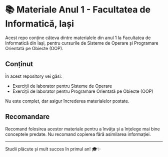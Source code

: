 # 📚 Materiale Anul 1 - Facultatea de Informatică, Iași

Acest repo conține câteva dintre materialele din anul 1 la Facultatea de Informatică din Iași, pentru cursurile de Sisteme de Operare și Programare Orientată pe Obiecte (OOP). 

## Conținut

În acest repository vei găsi:

- Exerciții de laborator pentru Sisteme de Operare
- Exerciții de laborator pentru Programare Orientată pe Obiecte (OOP)

Nu este complet, dar asigur încrederea materialelor postate.
<br>

## Recomandare

Recomand folosirea acestor materiale pentru a învăța și a înțelege mai bine conceptele predate. Nu recomand copierea fără asimilarea informației.

---

Studii plăcute și mult succes în primul an! 🎓✨
